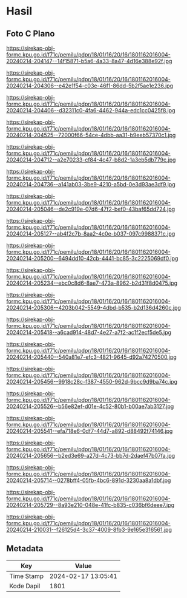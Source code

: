 # Hasil

## Foto C Plano

https://sirekap-obj-formc.kpu.go.id/f71c/pemilu/pdpr/18/01/16/20/16/1801162016004-20240214-204147--14f15871-b5a6-4a33-8a47-4d16e388e92f.jpg

https://sirekap-obj-formc.kpu.go.id/f71c/pemilu/pdpr/18/01/16/20/16/1801162016004-20240214-204306--e42e1f54-c03e-46f1-86dd-5b2f5ae1e236.jpg

https://sirekap-obj-formc.kpu.go.id/f71c/pemilu/pdpr/18/01/16/20/16/1801162016004-20240214-204406--d32311c0-4fa6-4462-944a-edc1cc0425f8.jpg

https://sirekap-obj-formc.kpu.go.id/f71c/pemilu/pdpr/18/01/16/20/16/1801162016004-20240214-204525--72000f66-54ce-4dbb-aa31-b9eeb57370c1.jpg

https://sirekap-obj-formc.kpu.go.id/f71c/pemilu/pdpr/18/01/16/20/16/1801162016004-20240214-204712--a2e70233-cf84-4c47-b8d2-1a3eb5db779c.jpg

https://sirekap-obj-formc.kpu.go.id/f71c/pemilu/pdpr/18/01/16/20/16/1801162016004-20240214-204736--a141ab03-3be9-4210-a5bd-0e3d93ae3df9.jpg

https://sirekap-obj-formc.kpu.go.id/f71c/pemilu/pdpr/18/01/16/20/16/1801162016004-20240214-205046--de2c919e-07d6-47f2-bef0-43baf65dd724.jpg

https://sirekap-obj-formc.kpu.go.id/f71c/pemilu/pdpr/18/01/16/20/16/1801162016004-20240214-205127--ab4f2c7b-8aa2-4c0e-b037-097c9988371c.jpg

https://sirekap-obj-formc.kpu.go.id/f71c/pemilu/pdpr/18/01/16/20/16/1801162016004-20240214-205200--6494dd10-42cb-4441-bc85-3c2225069df0.jpg

https://sirekap-obj-formc.kpu.go.id/f71c/pemilu/pdpr/18/01/16/20/16/1801162016004-20240214-205234--ebc0c8d6-8ae7-473a-8962-b2d31f8d0475.jpg

https://sirekap-obj-formc.kpu.go.id/f71c/pemilu/pdpr/18/01/16/20/16/1801162016004-20240214-205306--4203b042-5549-4dbd-b535-b2d136d4260c.jpg

https://sirekap-obj-formc.kpu.go.id/f71c/pemilu/pdpr/18/01/16/20/16/1801162016004-20240214-205418--a6cad914-48d7-4e27-a7f2-ac1f2ecf5de5.jpg

https://sirekap-obj-formc.kpu.go.id/f71c/pemilu/pdpr/18/01/16/20/16/1801162016004-20240214-205440--540a81e7-efc3-4821-9645-d92a74270500.jpg

https://sirekap-obj-formc.kpu.go.id/f71c/pemilu/pdpr/18/01/16/20/16/1801162016004-20240214-205456--9918c28c-f387-4550-962d-9bcc9d9ba74c.jpg

https://sirekap-obj-formc.kpu.go.id/f71c/pemilu/pdpr/18/01/16/20/16/1801162016004-20240214-205526--b56e82ef-d01e-4c52-80b1-b00ae7ab3127.jpg

https://sirekap-obj-formc.kpu.go.id/f71c/pemilu/pdpr/18/01/16/20/16/1801162016004-20240214-205541--efa718e6-0df7-44d7-a892-d88492f74146.jpg

https://sirekap-obj-formc.kpu.go.id/f71c/pemilu/pdpr/18/01/16/20/16/1801162016004-20240214-205656--b2ed3e69-a27d-4c73-bb7d-2daef47b07fa.jpg

https://sirekap-obj-formc.kpu.go.id/f71c/pemilu/pdpr/18/01/16/20/16/1801162016004-20240214-205714--0278bff4-05fb-4bc6-891d-3230aa8a1dbf.jpg

https://sirekap-obj-formc.kpu.go.id/f71c/pemilu/pdpr/18/01/16/20/16/1801162016004-20240214-205729--8a93e210-048e-41fc-b835-c036bf6deee7.jpg

https://sirekap-obj-formc.kpu.go.id/f71c/pemilu/pdpr/18/01/16/20/16/1801162016004-20240214-210031--f26125d4-3c37-4009-8fb3-9e165e316561.jpg


## Metadata

| Key        | Value               |
| ---------- | ------------------- |
| Time Stamp | 2024-02-17 13:05:41 |
| Kode Dapil | 1801                |



